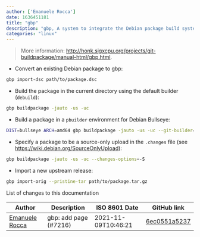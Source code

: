 ```yaml
---
author: ['Emanuele Rocca']
date: 1636451181
title: "gbp"
description: "gbp, A system to integrate the Debian package build system with Git."
categories: "linux"
---
```

> More information: <http://honk.sigxcpu.org/projects/git-buildpackage/manual-html/gbp.html>.

- Convert an existing Debian package to gbp:

```bash
gbp import-dsc path/to/package.dsc
```

- Build the package in the current directory using the default builder (`debuild`):

```bash
gbp buildpackage -jauto -us -uc
```

- Build a package in a `pbuilder` environment for Debian Bullseye:

```bash
DIST=bullseye ARCH=amd64 gbp buildpackage -jauto -us -uc --git-builder=git-pbuilder
```

- Specify a package to be a source-only upload in the `.changes` file (see https://wiki.debian.org/SourceOnlyUpload):

```bash
gbp buildpackage -jauto -us -uc --changes-options=-S
```

- Import a new upstream release:

```bash
gbp import-orig --pristine-tar path/to/package.tar.gz
```
List of changes to this documentation


Author | Description | ISO 8601 Date | GitHub link
------|-----|-----|-----
[Emanuele Rocca](mailto:ema@linux.it) | gbp: add page (#7216) | 2021-11-09T10:46:21 | [6ec0551a5237](https://github.com/tldr-pages/tldr/commit/6ec0551a52378a5c8beed08a246e842df45660e7)

